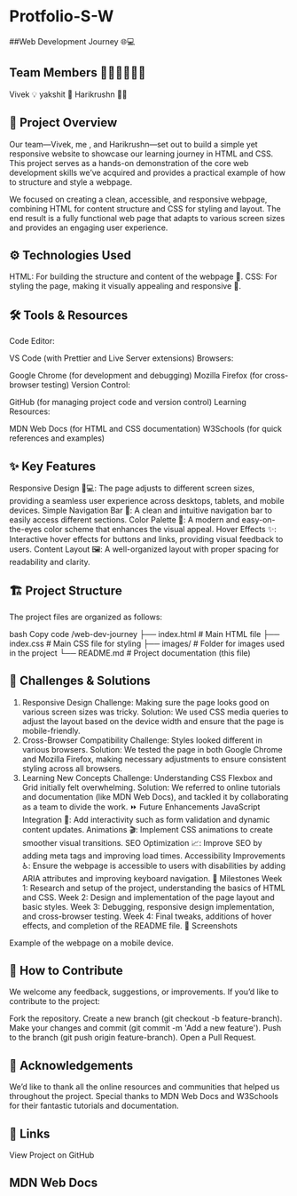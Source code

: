 # Protfolio-S-W
##Web Development Journey 🌐💻

## Team Members 👨‍💻👨‍💻👨‍💻
Vivek 💡
yakshit 🤖
Harikrushn 👨‍💻
## 📌 Project Overview
Our team—Vivek, me , and Harikrushn—set out to build a simple yet responsive website to showcase our learning journey in HTML and CSS. This project serves as a hands-on demonstration of the core web development skills we’ve acquired and provides a practical example of how to structure and style a webpage.

We focused on creating a clean, accessible, and responsive webpage, combining HTML for content structure and CSS for styling and layout. The end result is a fully functional web page that adapts to various screen sizes and provides an engaging user experience.

## ⚙️ Technologies Used
HTML: For building the structure and content of the webpage 📄.
CSS: For styling the page, making it visually appealing and responsive 🎨.
## 🛠️ Tools & Resources
Code Editor:

VS Code (with Prettier and Live Server extensions)
Browsers:

Google Chrome (for development and debugging)
Mozilla Firefox (for cross-browser testing)
Version Control:

GitHub (for managing project code and version control)
Learning Resources:

MDN Web Docs (for HTML and CSS documentation)
W3Schools (for quick references and examples)
## ✨ Key Features
Responsive Design 📱💻: The page adjusts to different screen sizes, providing a seamless user experience across desktops, tablets, and mobile devices.
Simple Navigation Bar 🧭: A clean and intuitive navigation bar to easily access different sections.
Color Palette 🎨: A modern and easy-on-the-eyes color scheme that enhances the visual appeal.
Hover Effects ✨: Interactive hover effects for buttons and links, providing visual feedback to users.
Content Layout 🖼️: A well-organized layout with proper spacing for readability and clarity.
## 🏗️ Project Structure
The project files are organized as follows:

bash
Copy code
/web-dev-journey
  ├── index.html    # Main HTML file
  ├── index.css     # Main CSS file for styling
  ├── images/       # Folder for images used in the project
  └── README.md     # Project documentation (this file)
## 🧠 Challenges & Solutions
1. Responsive Design
Challenge: Making sure the page looks good on various screen sizes was tricky.
Solution: We used CSS media queries to adjust the layout based on the device width and ensure that the page is mobile-friendly.
2. Cross-Browser Compatibility
Challenge: Styles looked different in various browsers.
Solution: We tested the page in both Google Chrome and Mozilla Firefox, making necessary adjustments to ensure consistent styling across all browsers.
3. Learning New Concepts
Challenge: Understanding CSS Flexbox and Grid initially felt overwhelming.
Solution: We referred to online tutorials and documentation (like MDN Web Docs), and tackled it by collaborating as a team to divide the work.
⏩ Future Enhancements
JavaScript Integration 📜: Add interactivity such as form validation and dynamic content updates.
Animations 🎬: Implement CSS animations to create smoother visual transitions.
SEO Optimization 📈: Improve SEO by adding meta tags and improving load times.
Accessibility Improvements ♿: Ensure the webpage is accessible to users with disabilities by adding ARIA attributes and improving keyboard navigation.
📅 Milestones
Week 1: Research and setup of the project, understanding the basics of HTML and CSS.
Week 2: Design and implementation of the page layout and basic styles.
Week 3: Debugging, responsive design implementation, and cross-browser testing.
Week 4: Final tweaks, additions of hover effects, and completion of the README file.
📸 Screenshots

Example of the webpage on a mobile device.

## 💬 How to Contribute
We welcome any feedback, suggestions, or improvements. If you’d like to contribute to the project:

Fork the repository.
Create a new branch (git checkout -b feature-branch).
Make your changes and commit (git commit -m 'Add a new feature').
Push to the branch (git push origin feature-branch).
Open a Pull Request.
## 🙏 Acknowledgements
We’d like to thank all the online resources and communities that helped us throughout the project. Special thanks to MDN Web Docs and W3Schools for their fantastic tutorials and documentation.

## 🔗 Links
View Project on GitHub
## MDN Web Docs
